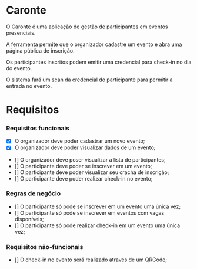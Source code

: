 # Caronte

O Caronte é uma aplicação de gestão de participantes em eventos presenciais.

A ferramenta permite que o organizador cadastre um evento e abra uma página pública de inscrição.

Os participantes inscritos podem emitir uma credencial para check-in no dia do evento.

O sistema fará um scan da credencial do participante para permitir a entrada no evento.

# Requisitos

### Requisitos funcionais

- [x] O organizador deve poder cadastrar um novo evento;
- [x] O organizador deve poder visualizar dados de um evento;
- [] O organizador deve poser visualizar a lista de participantes;
- [] O participante deve poder se inscrever em um evento;
- [] O participante deve poder visualizar seu crachá de inscrição;
- [] O participante deve poder realizar check-in no evento;

### Regras de negócio
 
 - [] O participante só pode se inscrever em um evento uma única vez;
 - [] O participante só pode se inscrever em eventos com vagas disponíveis;
 - [] O participante só pode realizar check-in em um evento uma única vez;

### Requisitos não-funcionais
 
 - [] O check-in no evento será realizado através de um QRCode;